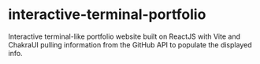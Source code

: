 # interactive-terminal-portfolio
 Interactive terminal-like portfolio website built on ReactJS with Vite and ChakraUI pulling information from the GitHub API to populate the displayed info.
